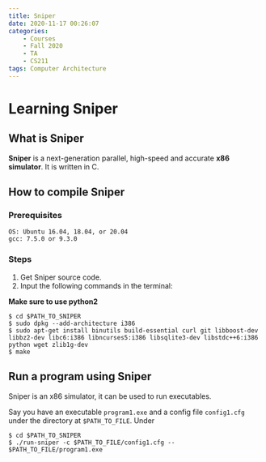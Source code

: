 ```yaml
---
title: Sniper
date: 2020-11-17 00:26:07
categories: 
    - Courses
    - Fall 2020
    - TA
    - CS211
tags: Computer Architecture
---
```


# Learning Sniper

## What is Sniper

**Sniper** is a next-generation parallel, high-speed and accurate **x86 simulator**. It is written in C.

## How to compile Sniper

### Prerequisites

```shell
OS: Ubuntu 16.04, 18.04, or 20.04
gcc: 7.5.0 or 9.3.0
```

### Steps

1. Get Sniper source code.
2. Input the following commands in the terminal:

**Make sure to use python2**

```shell
$ cd $PATH_TO_SNIPER 
$ sudo dpkg --add-architecture i386
$ sudo apt-get install binutils build-essential curl git libboost-dev libbz2-dev libc6:i386 libncurses5:i386 libsqlite3-dev libstdc++6:i386 python wget zlib1g-dev
$ make
```

## Run a program using Sniper

Sniper is an x86 simulator, it can be used to run executables.

Say you have an executable `program1.exe` and a config file `config1.cfg` under the directory at `$PATH_TO_FILE`. Under 

```shell
$ cd $PATH_TO_SNIPER 
$ ./run-sniper -c $PATH_TO_FILE/config1.cfg -- $PATH_TO_FILE/program1.exe
```